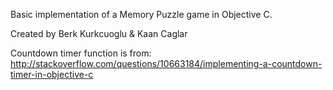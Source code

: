 Basic implementation of a Memory Puzzle game in Objective C.

Created by Berk Kurkcuoglu & Kaan Caglar

Countdown timer function is from: http://stackoverflow.com/questions/10663184/implementing-a-countdown-timer-in-objective-c